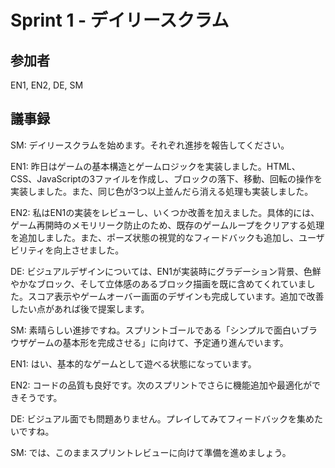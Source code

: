 # Sprint 1 - デイリースクラム

## 参加者
EN1, EN2, DE, SM

## 議事録

SM: デイリースクラムを始めます。それぞれ進捗を報告してください。

EN1: 昨日はゲームの基本構造とゲームロジックを実装しました。HTML、CSS、JavaScriptの3ファイルを作成し、ブロックの落下、移動、回転の操作を実装しました。また、同じ色が3つ以上並んだら消える処理も実装しました。

EN2: 私はEN1の実装をレビューし、いくつか改善を加えました。具体的には、ゲーム再開時のメモリリーク防止のため、既存のゲームループをクリアする処理を追加しました。また、ポーズ状態の視覚的なフィードバックも追加し、ユーザビリティを向上させました。

DE: ビジュアルデザインについては、EN1が実装時にグラデーション背景、色鮮やかなブロック、そして立体感のあるブロック描画を既に含めてくれていました。スコア表示やゲームオーバー画面のデザインも完成しています。追加で改善したい点があれば後で提案します。

SM: 素晴らしい進捗ですね。スプリントゴールである「シンプルで面白いブラウザゲームの基本形を完成させる」に向けて、予定通り進んでいます。

EN1: はい、基本的なゲームとして遊べる状態になっています。

EN2: コードの品質も良好です。次のスプリントでさらに機能追加や最適化ができそうです。

DE: ビジュアル面でも問題ありません。プレイしてみてフィードバックを集めたいですね。

SM: では、このままスプリントレビューに向けて準備を進めましょう。
